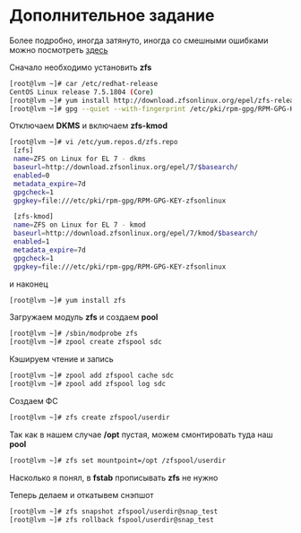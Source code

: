 # Дополнительное задание

Более подробно, иногда затянуто, иногда со смешными ошибками можно посмотреть [здесь](hw3_add)

Сначало необходимо установить **zfs**

```bash
[root@lvm ~]# car /etc/redhat-release 
CentOS Linux release 7.5.1804 (Core)
[root@lvm ~]# yum install http://download.zfsonlinux.org/epel/zfs-release.el7_5.noarch.rpm
[root@lvm ~]# gpg --quiet --with-fingerprint /etc/pki/rpm-gpg/RPM-GPG-KEY-zfsonlinux
```

Отключаем **DKMS** и включаем **zfs-kmod**

```bash
[root@lvm ~]# vi /etc/yum.repos.d/zfs.repo
 [zfs]
 name=ZFS on Linux for EL 7 - dkms
 baseurl=http://download.zfsonlinux.org/epel/7/$basearch/
 enabled=0
 metadata_expire=7d
 gpgcheck=1
 gpgkey=file:///etc/pki/rpm-gpg/RPM-GPG-KEY-zfsonlinux

 [zfs-kmod]
 name=ZFS on Linux for EL 7 - kmod
 baseurl=http://download.zfsonlinux.org/epel/7/kmod/$basearch/
 enabled=1
 metadata_expire=7d
 gpgcheck=1
 gpgkey=file:///etc/pki/rpm-gpg/RPM-GPG-KEY-zfsonlinux
```

и наконец 

```bash
[root@lvm ~]# yum install zfs
```

Загружаем модуль **zfs** и создаем **pool**

```bash
[root@lvm ~]# /sbin/modprobe zfs
[root@lvm ~]# zpool create zfspool sdc
```

Кэшируем чтение и запись

```bash
[root@lvm ~]# zpool add zfspool cache sdc
[root@lvm ~]# zpool add zfspool log sdc
```

Создаем ФС

```bash
[root@lvm ~]# zfs create zfspool/userdir
```

Так как в нашем случае **/opt** пустая, можем смонтировать туда наш **pool**

```bash
[root@lvm ~]# zfs set mountpoint=/opt /zfspool/userdir
```

Насколько я понял, в **fstab** прописывать **zfs** не нужно

Теперь делаем и откатывем снэпшот

```bash
[root@lvm ~]# zfs snapshot zfspool/userdir@snap_test
[root@lvm ~]# zfs rollback fspool/userdir@snap_test
```

